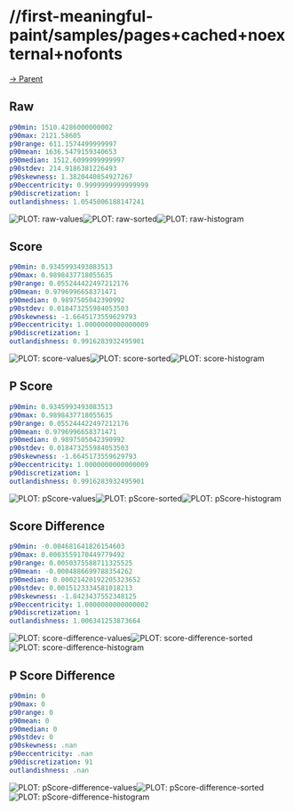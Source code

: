 
# //first-meaningful-paint/samples/pages+cached+noexternal+nofonts

[→ Parent](../..)


## Raw


```yaml
p90min: 1510.4286000000002
p90max: 2121.58605
p90range: 611.1574499999997
p90mean: 1636.5479159340653
p90median: 1512.6099999999997
p90stdev: 214.9186381226493
p90skewness: 1.3820440854927267
p90eccentricity: 0.9999999999999999
p90discretization: 1
outlandishness: 1.0545006188147241

```

![PLOT: raw-values](./raw/values.svg)![PLOT: raw-sorted](./raw/sorted.svg)![PLOT: raw-histogram](./raw/histogram.svg)
## Score


```yaml
p90min: 0.9345993493083513
p90max: 0.9898437718055635
p90range: 0.055244422497212176
p90mean: 0.9796996658371471
p90median: 0.9897505042390992
p90stdev: 0.018473255984053503
p90skewness: -1.6645173559629793
p90eccentricity: 1.0000000000000009
p90discretization: 1
outlandishness: 0.9916283932495901

```

![PLOT: score-values](./score/values.svg)![PLOT: score-sorted](./score/sorted.svg)![PLOT: score-histogram](./score/histogram.svg)
## P Score


```yaml
p90min: 0.9345993493083513
p90max: 0.9898437718055635
p90range: 0.055244422497212176
p90mean: 0.9796996658371471
p90median: 0.9897505042390992
p90stdev: 0.018473255984053503
p90skewness: -1.6645173559629793
p90eccentricity: 1.0000000000000009
p90discretization: 1
outlandishness: 0.9916283932495901

```

![PLOT: pScore-values](./pScore/values.svg)![PLOT: pScore-sorted](./pScore/sorted.svg)![PLOT: pScore-histogram](./pScore/histogram.svg)
## Score Difference


```yaml
p90min: -0.004681641826154603
p90max: 0.0003559170449779492
p90range: 0.0050375588711325525
p90mean: -0.0004886699788354262
p90median: 0.00021420192205323652
p90stdev: 0.0015123334581018213
p90skewness: -1.8423437552348125
p90eccentricity: 1.0000000000000002
p90discretization: 1
outlandishness: 1.006341253873664

```

![PLOT: score-difference-values](./score-difference/values.svg)![PLOT: score-difference-sorted](./score-difference/sorted.svg)![PLOT: score-difference-histogram](./score-difference/histogram.svg)
## P Score Difference


```yaml
p90min: 0
p90max: 0
p90range: 0
p90mean: 0
p90median: 0
p90stdev: 0
p90skewness: .nan
p90eccentricity: .nan
p90discretization: 91
outlandishness: .nan

```

![PLOT: pScore-difference-values](./pScore-difference/values.svg)![PLOT: pScore-difference-sorted](./pScore-difference/sorted.svg)![PLOT: pScore-difference-histogram](./pScore-difference/histogram.svg)
